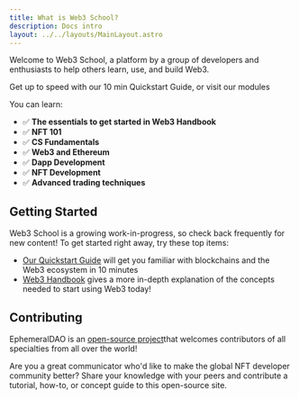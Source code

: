 ```yaml
---
title: What is Web3 School?
description: Docs intro
layout: ../../layouts/MainLayout.astro
---
```


Welcome to Web3 School, a platform by a group of developers and enthusiasts to help others learn, use, and build Web3.

Get up to speed with our 10 min Quickstart Guide, or visit our modules

You can learn:
- ✅ **The essentials to get started in Web3 Handbook**
- ✅ **NFT 101**
- ✅ **CS Fundamentals**
- ✅ **Web3 and Ethereum**
- ✅ **Dapp Development**
- ✅ **NFT Development**
- ✅ **Advanced trading techniques**

## Getting Started

Web3 School is a growing work-in-progress, so check back frequently for new content! To get started right away, try these top items:

- [Our Quickstart Guide](/en/quick-start) will get you familiar with blockchains and the Web3 ecosystem in 10 minutes
- [Web3 Handbook](/en/web3-handbook/web3-and-blockchain) gives a more in-depth explanation of the concepts needed to start using Web3 today!

## Contributing

EphemeralDAO is an [open-source project](https://github.com/BleedingEffigy/EphemeralDAO)that welcomes contributors of all specialties from all over the world!

Are you a great communicator who'd like to make the global NFT developer community better? Share your knowledge with your peers and contribute a tutorial, how-to, or concept guide to this open-source site.
